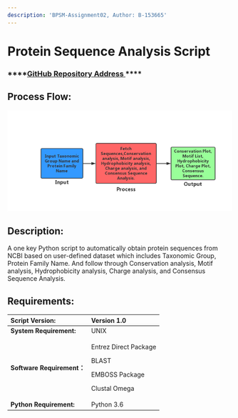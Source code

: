 ```yaml
---
description: 'BPSM-Assignment02, Author: B-153665'
---
```


# Protein Sequence Analysis Script

### \*\*\*\*[**GitHub Repository Address** ](https://github.com/B153665-2019/B153665-2019.Assignment2)\*\*\*\*

## Process Flow:

![](.gitbook/assets/untitled-diagram.png)

## Description:

A one key Python script to automatically obtain protein sequences from NCBI based on user-defined dataset which includes Taxonomic Group, Protein Family Name. And follow through Conservation analysis, Motif analysis, Hydrophobicity analysis, Charge analysis, and Consensus Sequence Analysis.

## Requirements:

<table>
  <thead>
    <tr>
      <th style="text-align:left"><b>Script Version:</b>
      </th>
      <th style="text-align:left">Version 1.0</th>
    </tr>
  </thead>
  <tbody>
    <tr>
      <td style="text-align:left"><b>System Requirement:</b>
      </td>
      <td style="text-align:left">UNIX</td>
    </tr>
    <tr>
      <td style="text-align:left"><b>Software Requirement&#xFF1A;</b>
      </td>
      <td style="text-align:left">
        <p>Entrez Direct Package</p>
        <p>BLAST</p>
        <p>EMBOSS Package</p>
        <p>Clustal Omega</p>
      </td>
    </tr>
    <tr>
      <td style="text-align:left"><b>Python Requirement:</b>
      </td>
      <td style="text-align:left">Python 3.6</td>
    </tr>
  </tbody>
</table>